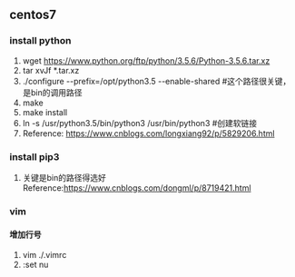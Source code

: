 ## centos7
### install python
1. wget https://www.python.org/ftp/python/3.5.6/Python-3.5.6.tar.xz
2. tar xvJf *.tar.xz
3. ./configure --prefix=/opt/python3.5 --enable-shared  #这个路径很关键，是bin的调用路径
4. make
5. make install
6. ln -s /usr/python3.5/bin/python3 /usr/bin/python3  #创建软链接
7. Reference: https://www.cnblogs.com/longxiang92/p/5829206.html

### install pip3
1. 关键是bin的路径得选好
Reference:https://www.cnblogs.com/dongml/p/8719421.html

### vim
#### 增加行号
1. vim ./.vimrc
2. :set nu

